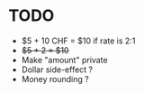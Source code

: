 # TODO

- $5 + 10 CHF = $10 if rate is 2:1
- ~~$5 * 2 = $10~~
- Make "amount" private
- Dollar side-effect ?
- Money rounding ?
